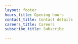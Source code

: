 ```yaml
---
layout: footer
hours_title: Opening hours
contact_title: Contact details
careers_title: Careers
subscribe_title: Subscribe

---
```

